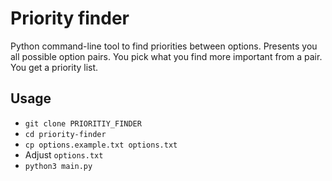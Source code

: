 # Priority finder

Python command-line tool to find priorities between options.
Presents you all possible option pairs.
You pick what you find more important from a pair.
You get a priority list.

## Usage

- `git clone PRIORITIY_FINDER`
- `cd priority-finder`
- `cp options.example.txt options.txt`
- Adjust `options.txt`
- `python3 main.py`